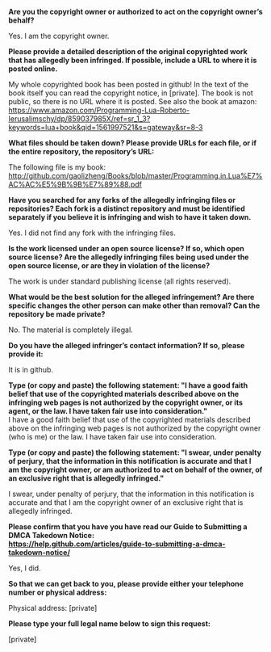 **Are you the copyright owner or authorized to act on the copyright owner’s     
behalf?**    
    
Yes. I am the copyright owner.    
    
**Please provide a detailed description of the original copyrighted work that has allegedly been infringed. If possible, include a URL to where it is posted online.**    
    
My whole copyrighted book has been posted in github! In the text of the book itself you can read the copyright notice, in [private]. The book is not public, so there is no URL where it is posted. See also the book at amazon:     
https://www.amazon.com/Programming-Lua-Roberto-Ierusalimschy/dp/859037985X/ref=sr_1_3?keywords=lua+book&qid=1561997521&s=gateway&sr=8-3    
    
**What files should be taken down? Please provide URLs for each file, or if the entire repository, the repository’s URL:**    
    
The following file is my book:     
http://github.com/gaolizheng/Books/blob/master/Programming.in.Lua%E7%AC%AC%E5%9B%9B%E7%89%88.pdf    
    
**Have you searched for any forks of the allegedly infringing files or repositories? Each fork is a distinct repository and must be identified separately if you believe it is infringing and wish to have it taken down.**    
    
Yes. I did not find any fork with the infringing files.    
    
**Is the work licensed under an open source license? If so, which open source license? Are the allegedly infringing files being used under the open source license, or are they in violation of the license?**    
    
The work is under standard publishing license (all rights reserved).    
    
**What would be the best solution for the alleged infringement? Are there specific changes the other person can make other than removal? Can the repository be made private?**    
    
No. The material is completely illegal.    
    
**Do you have the alleged infringer’s contact information? If so, please provide it:**    
    
It is in github.    
    
**Type (or copy and paste) the following statement: "I have a good faith belief that use of the copyrighted materials described above on the infringing web pages is not authorized by the copyright owner, or its agent, or the law. I have taken fair use into consideration."**    
I have a good faith belief that use of the copyrighted materials described above on the infringing web pages is not authorized by the copyright owner (who is me) or the law. I have taken fair use into consideration.    
    
**Type (or copy and paste) the following statement: "I swear, under penalty of perjury, that the information in this notification is accurate and that I am the copyright owner, or am authorized to act on behalf of the owner, of an exclusive right that is allegedly infringed."**    
    
I swear, under penalty of perjury, that the information in this notification is accurate and that I am the copyright owner of an exclusive right that is allegedly infringed.    
    
**Please confirm that you have you have read our Guide to Submitting a DMCA Takedown Notice:     
https://help.github.com/articles/guide-to-submitting-a-dmca-takedown-notice/**    
    
Yes, I did.    
    
**So that we can get back to you, please provide either your telephone number or physical address:**    
    
Physical address: [private]  
    
**Please type your full legal name below to sign this request:**    
    
[private]  

